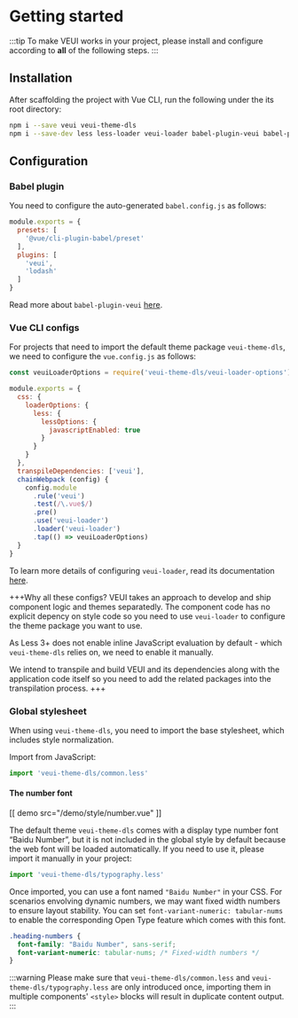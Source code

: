 # Getting started

:::tip
To make VEUI works in your project, please install and configure according to **all** of the following steps.
:::

## Installation

After scaffolding the project with Vue CLI, run the following under the its root directory:

```sh
npm i --save veui veui-theme-dls
npm i --save-dev less less-loader veui-loader babel-plugin-veui babel-plugin-lodash
```

## Configuration

### Babel plugin

You need to configure the auto-generated `babel.config.js` as follows:

```js
module.exports = {
  presets: [
    '@vue/cli-plugin-babel/preset'
  ],
  plugins: [
    'veui',
    'lodash'
  ]
}
```

Read more about `babel-plugin-veui` [here](/getting-started/babel-plugin-veui).

### Vue CLI configs

For projects that need to import the default theme package `veui-theme-dls`, we need to configure the `vue.config.js` as follows:

```js
const veuiLoaderOptions = require('veui-theme-dls/veui-loader-options')

module.exports = {
  css: {
    loaderOptions: {
      less: {
        lessOptions: {
          javascriptEnabled: true
        }
      }
    }
  },
  transpileDependencies: ['veui'],
  chainWebpack (config) {
    config.module
      .rule('veui')
      .test(/\.vue$/)
      .pre()
      .use('veui-loader')
      .loader('veui-loader')
      .tap(() => veuiLoaderOptions)
  }
}
```

To learn more details of configuring `veui-loader`, read its documentation [here](/getting-started/veui-loader).

+++Why all these configs?
VEUI takes an approach to develop and ship component logic and themes separatedly. The component code has no explicit depency on style code so you need to use `veui-loader` to configure the theme package you want to use.

As Less 3+ does not enable inline JavaScript evaluation by default - which `veui-theme-dls` relies on, we need to enable it manually.

We intend to transpile and build VEUI and its dependencies along with the application code itself so you need to add the related packages into the transpilation process.
+++

### Global stylesheet

When using `veui-theme-dls`, you need to import the base stylesheet, which includes style normalization.

Import from JavaScript:

```js
import 'veui-theme-dls/common.less'
```


#### The number font

[[ demo src="/demo/style/number.vue" ]]

The default theme `veui-theme-dls` comes with a display type number font “Baidu Number”, but it is not included in the global style by default because the web font will be loaded automatically. If you need to use it, please import it manually in your project:

```js
import 'veui-theme-dls/typography.less'
```

Once imported, you can use a font named `"Baidu Number"` in your CSS. For scenarios envolving dynamic numbers, we may want fixed width numbers to ensure layout stability. You can set `font-variant-numeric: tabular-nums` to enable the corresponding Open Type feature which comes with this font.

```css
.heading-numbers {
  font-family: "Baidu Number", sans-serif;
  font-variant-numeric: tabular-nums; /* Fixed-width numbers */
}
```

:::warning
Please make sure that `veui-theme-dls/common.less` and `veui-theme-dls/typography.less` are only introduced once, importing them in multiple components' `<style>` blocks will result in duplicate content output.
:::
